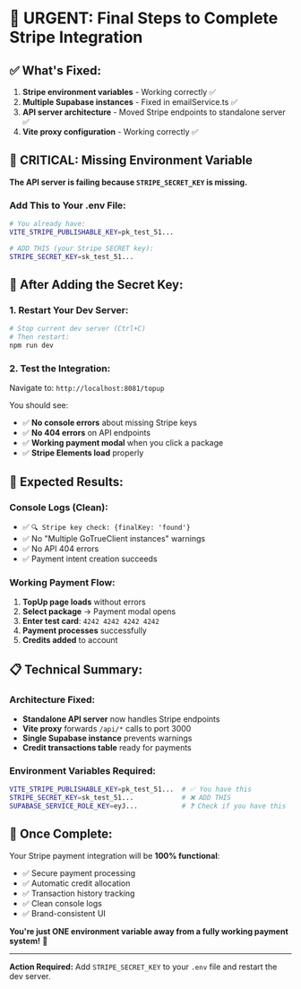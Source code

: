 # 🚨 URGENT: Final Steps to Complete Stripe Integration

## ✅ **What's Fixed:**
1. **Stripe environment variables** - Working correctly ✅
2. **Multiple Supabase instances** - Fixed in emailService.ts ✅  
3. **API server architecture** - Moved Stripe endpoints to standalone server ✅
4. **Vite proxy configuration** - Working correctly ✅

## 🔴 **CRITICAL: Missing Environment Variable**

**The API server is failing because `STRIPE_SECRET_KEY` is missing.**

### **Add This to Your .env File:**
```bash
# You already have:
VITE_STRIPE_PUBLISHABLE_KEY=pk_test_51...

# ADD THIS (your Stripe SECRET key):
STRIPE_SECRET_KEY=sk_test_51...
```

## 🚀 **After Adding the Secret Key:**

### **1. Restart Your Dev Server:**
```bash
# Stop current dev server (Ctrl+C)
# Then restart:
npm run dev
```

### **2. Test the Integration:**
Navigate to: `http://localhost:8081/topup`

You should see:
- ✅ **No console errors** about missing Stripe keys
- ✅ **No 404 errors** on API endpoints
- ✅ **Working payment modal** when you click a package
- ✅ **Stripe Elements load** properly

## 🧪 **Expected Results:**

### **Console Logs (Clean):**
- ✅ `🔍 Stripe key check: {finalKey: 'found'}`
- ✅ No "Multiple GoTrueClient instances" warnings
- ✅ No API 404 errors
- ✅ Payment intent creation succeeds

### **Working Payment Flow:**
1. **TopUp page loads** without errors
2. **Select package** → Payment modal opens
3. **Enter test card**: `4242 4242 4242 4242`
4. **Payment processes** successfully
5. **Credits added** to account

## 📋 **Technical Summary:**

### **Architecture Fixed:**
- **Standalone API server** now handles Stripe endpoints
- **Vite proxy** forwards `/api/*` calls to port 3000
- **Single Supabase instance** prevents warnings
- **Credit transactions table** ready for payments

### **Environment Variables Required:**
```bash
VITE_STRIPE_PUBLISHABLE_KEY=pk_test_51...  # ✅ You have this
STRIPE_SECRET_KEY=sk_test_51...            # ❌ ADD THIS
SUPABASE_SERVICE_ROLE_KEY=eyJ...           # ❓ Check if you have this
```

## 🎯 **Once Complete:**

Your Stripe payment integration will be **100% functional**:
- ✅ Secure payment processing
- ✅ Automatic credit allocation
- ✅ Transaction history tracking
- ✅ Clean console logs
- ✅ Brand-consistent UI

**You're just ONE environment variable away from a fully working payment system!** 🎉

---

**Action Required:** Add `STRIPE_SECRET_KEY` to your `.env` file and restart the dev server.

